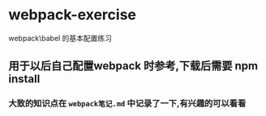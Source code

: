 # webpack-exercise
webpack\babel 的基本配置练习

## 用于以后自己配置webpack 时参考,下载后需要 npm install  

### 大致的知识点在 ` webpack笔记.md ` 中记录了一下,有兴趣的可以看看
